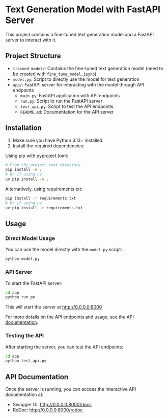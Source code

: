 # Text Generation Model with FastAPI Server

This project contains a fine-tuned text generation model and a FastAPI server to interact with it.

## Project Structure

- `trained_model/`: Contains the fine-tuned text generation model (need to be created with `fine_tune_model.ipynb`)
- `model.py`: Script to directly use the model for text generation
- `app/`: FastAPI server for interacting with the model through API endpoints
  - `main.py`: FastAPI application with API endpoints
  - `run.py`: Script to run the FastAPI server
  - `test_api.py`: Script to test the API endpoints
  - `README.md`: Documentation for the API server

## Installation

1. Make sure you have Python 3.13+ installed
2. Install the required dependencies:

Using pip with pyproject.toml:
```bash
# From the project root directory
pip install -e .
# Or if using uv
uv pip install -e .
```

Alternatively, using requirements.txt:
```bash
pip install -r requirements.txt
# Or if using uv
uv pip install -r requirements.txt
```

## Usage

### Direct Model Usage

You can use the model directly with the `model.py` script:

```bash
python model.py
```

### API Server

To start the FastAPI server:

```bash
cd app
python run.py
```

This will start the server at http://0.0.0.0:8000

For more details on the API endpoints and usage, see the [API documentation](app/README.md).

### Testing the API

After starting the server, you can test the API endpoints:

```bash
cd app
python test_api.py
```

## API Documentation

Once the server is running, you can access the interactive API documentation at:

- Swagger UI: http://0.0.0.0:8000/docs
- ReDoc: http://0.0.0.0:8000/redoc